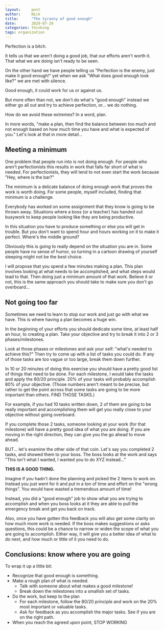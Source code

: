```yaml
---
layout:     post
author:     Nick
title:      "The tyranny of good enough"
date:       2020-07-29
categories: thinking
tags: organization
---
```


Perfection is a bitch.

It tells us that we aren't doing a good job, that our efforts aren't worth it. That what we are doing isn't ready to be seen.

On the other hand we have people telling us "Perfection is the enemy, just make it good enough!" yet when we ask "What does good enough look like?" we are met with silence.

Good enough, it could work for us or against us.

But more often than not, we don't do what's "good enough" instead we either go all out and try to achieve perfection, or... we do nothing.

How do we avoid these extremes? In a word, plan.

In more words, "make a plan, then find the balance between too much and not enough based on how much time you have and what is expected of you." Let's look at that in more detail...

## Meeting a minimum

One problem that people run into is not doing enough.  For people who aren't perfectionists this results in work that falls far short of what is needed. For perfectionists, they will tend to not even start the work because "Hey, where is the bar?"

The minimum is a delicate balance of doing enough work that proves the work is worth doing. For some people, myself included, finding that minimum is a challenge.

Everybody has worked on some assignment that they know is going to be thrown away. Situations where a boss (or a teacher) has handed out busywork to keep people looking like they are being productive.

In this situation you have to produce something or else you will get in trouble. But you don't want to spend hour and hours working on it to make it perfect. Where's the middle ground?

Obviously this is going to really depend on the situation you are in. Some people have no sense of humor, so turning in a cartoon drawing of yourself sleeping might not be the best choice.

I will propose that you spend a few minutes making a plan. This plan involves looking at what needs to be accomplished, and what steps would lead to that. Then doing just a minimum amount of that work. Believe it or not, this is the same approach you should take to make sure you don't go overboard...

## Not going too far

Sometimes we need to learn to stop our work and just go with what we have. This is where having a plan becomes a huge win.

In the beginning of your efforts you should dedicate some time, at least half an hour, to creating a plan. Take your objective and try to break it into 2 or 3 phases/milestones.

Look at those phases or milestones and ask your self: "what's needed to achieve this?" Then try to come up with a list of tasks you could do. If any of those tasks are too vague or too large, break them down further.

In 10 or 20 minutes of doing this exercise you should have a pretty good list of things that need to be done. For each milestone, I would take the tasks and apply the 80/20 principle. 20% of your tasks will probably accomplish 80% of your objective. (Those numbers aren't meant to be precise, but rather to get the point across that some tasks are going to be more important than others. FIND THOSE TASKS.)

For example, if you had 10 tasks written down, 2 of them are going to be really important and accomplishing them will get you really close to your objective without going overboard.

If you complete those 2 tasks, someone looking at your work (for that milestone) will have a pretty good idea of what you are doing. If you are moving in the right direction, they can give you the go ahead to move ahead.

BUT... let's examine the other side of that coin. Let's say you completed 2 tasks, and showed them to your boss. The boss looks at the work and says "This isn't what I wanted, I wanted you to do XYZ instead..."

**THIS IS A GOOD THING.**

Imagine if you hadn't done the planning and picked the 2 items to work on. Instead you just went for it and put in a ton of time and effort on the "wrong things". You would have wasted a tremendous amount of time! 

Instead, you did a "good enough" job to show what you are trying to accomplish and when you boss looks at it they are able to pull the emergency break and get you back on track.

Also, once you have gotten this feedback you will also get some clarity on how much more work is needed. If the boss makes suggestions or asks questions, this could be a chance to narrow or widen the scope of what you are going to accomplish. Either way, it will give you a better idea of what to do next, and how much or little of it you need to do.


## Conclusions: know where you are going

To wrap it up a little bit:

* Recognize that good enough is something.
* Make a rough plan of what is needed. 
	* Talk with someone about what makes a good milestone!
	* Break down the milestones into a smallish set of tasks.
* Do the work, but keep to the plan
	* For each milestone, follow the 80/20 principle and work on the 20% most important or valuable tasks.
	* Ask for feedback as you accomplish the major tasks. See if you are on the right path.
* When you reach the agreed upon point, STOP WORKING
